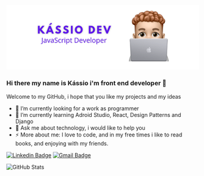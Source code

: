 <img src="https://github.com/sankassio99/sankassio99/blob/main/Kassio%20dev%20(1).png" />

### Hi there my name is Kássio i'm front end developer 👋

<!--
**sankassio99/sankassio99** is a ✨ _special_ ✨ repository because its `README.md` (this file) appears on your GitHub profile.
-->
Welcome to my GitHub, i hope that you like my projects and my ideas

- 🔭 I’m currently looking for a work as programmer
- 🌱 I’m currently learning Adroid Studio, React, Design Patterns and Django
- 💬 Ask me about technology, i would like to help you
- ⚡ More about me: I love to code, and in my free times i like to read books, and enjoying with my friends.
<!--- 👯 I’m looking to collaborate on ...
- 🤔 I’m looking for help with ... -->
<!-- 📫 How to reach me: ...
- 😄 Pronouns: ... -->

[![Linkedin Badge](https://img.shields.io/badge/-LinkedIn-blue?style=flat-square&logo=Linkedin&logoColor=white&link=https:https://www.linkedin.com/in/kassio-santana-08111a160/)](https://www.linkedin.com/in/kassio-santana-08111a160/)
[![Gmail Badge](https://img.shields.io/badge/-Gmail-c14438?style=flat-square&logo=Gmail&logoColor=white&link=mailto:kciosantana@gmail.com)](mailto:kciosantana@gmail.com)

![GitHub Stats](https://github-readme-stats.anuraghazra1.vercel.app/api?username=sankassio99&show_icons=true&hide_border=true)

